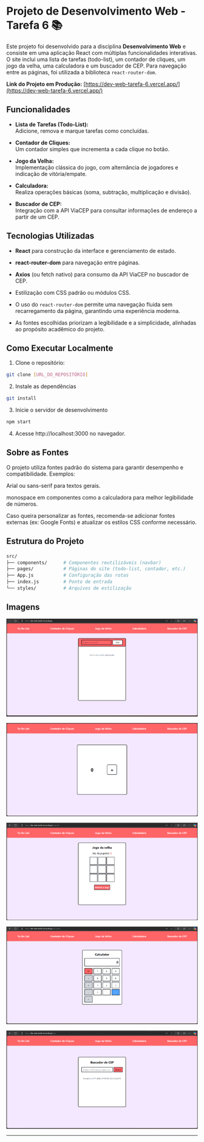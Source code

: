 # Projeto de Desenvolvimento Web - Tarefa 6 📚

Este projeto foi desenvolvido para a disciplina **Desenvolvimento Web** e consiste em uma aplicação React com múltiplas funcionalidades interativas. O site inclui uma lista de tarefas (todo-list), um contador de cliques, um jogo da velha, uma calculadora e um buscador de CEP. Para navegação entre as páginas, foi utilizada a biblioteca `react-router-dom`.

**Link do Projeto em Produção:** [https://dev-web-tarefa-6.vercel.app/](https://dev-web-tarefa-6.vercel.app/)

## Funcionalidades

- **Lista de Tarefas (Todo-List):**  
  Adicione, remova e marque tarefas como concluídas.

- **Contador de Cliques:**  
  Um contador simples que incrementa a cada clique no botão.

- **Jogo da Velha:**  
  Implementação clássica do jogo, com alternância de jogadores e indicação de vitória/empate.

- **Calculadora:**  
  Realiza operações básicas (soma, subtração, multiplicação e divisão).

- **Buscador de CEP:**  
  Integração com a API ViaCEP para consultar informações de endereço a partir de um CEP.

## Tecnologias Utilizadas

- **React** para construção da interface e gerenciamento de estado.
- **react-router-dom** para navegação entre páginas.
- **Axios** (ou fetch nativo) para consumo da API ViaCEP no buscador de CEP.
- Estilização com CSS padrão ou módulos CSS.

- O uso do `react-router-dom` permite uma navegação fluida sem recarregamento da página, garantindo uma experiência moderna.
- As fontes escolhidas priorizam a legibilidade e a simplicidade, alinhadas ao propósito acadêmico do projeto.

## Como Executar Localmente

1. Clone o repositório:

```bash
git clone [URL_DO_REPOSITÓRIO]
```

2. Instale as dependências

```bash
git install
```

3. Inicie o servidor de desenvolvimento

```bash
npm start
```

4. Acesse http://localhost:3000 no navegador.

## Sobre as Fontes

O projeto utiliza fontes padrão do sistema para garantir desempenho e compatibilidade. Exemplos:

Arial ou sans-serif para textos gerais.

monospace em componentes como a calculadora para melhor legibilidade de números.

Caso queira personalizar as fontes, recomenda-se adicionar fontes externas (ex: Google Fonts) e atualizar os estilos CSS conforme necessário.

## Estrutura do Projeto

```bash
src/
├── components/      # Componentes reutilizáveis (navbar)
├── pages/           # Páginas do site (todo-list, contador, etc.)
├── App.js           # Configuração das rotas
├── index.js         # Ponto de entrada
└── styles/          # Arquivos de estilização
```

## Imagens

![todolist](./img/todolist.png)

![clickcounter](./img/clickcounter.png)

![tictactoe](./img/tictactoe.png)

![calculadora](./img/calculator.png)

![cep](./img/cep.png)

---
